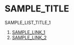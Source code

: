 <h1>SAMPLE_TITLE</h1>

<p>SAMPLE_LIST_TITLE_1</p>

<ol>
  <li><a href="/">SAMPLE_LINK_1</a></li>
  <li><a href="/">SAMPLE_LINK_2</a></li>
</ol>

